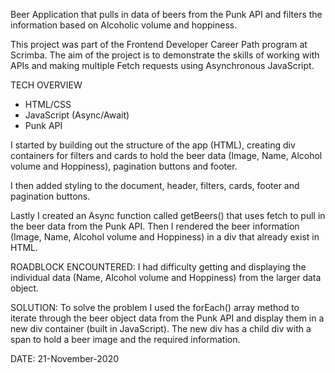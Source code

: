 Beer Application that pulls in data of beers from the Punk API and filters the information based on Alcoholic volume and hoppiness.

This project was part of the Frontend Developer Career Path program at Scrimba. The aim of the project is to demonstrate the skills of working with APIs and making multiple Fetch requests using Asynchronous JavaScript. 

TECH OVERVIEW
- HTML/CSS
- JavaScript (Async/Await)
- Punk API

I started by building out the structure of the app (HTML), creating div containers for filters and cards to hold the beer data (Image, Name, Alcohol volume and Hoppiness), pagination buttons and footer.

I then added styling to the document, header, filters, cards, footer and pagination buttons.

Lastly I created an Async function called getBeers() that uses fetch to pull in the beer data from the Punk API. Then I rendered the beer information (Image, Name, Alcohol volume and Hoppiness) in a div that already exist in HTML.

ROADBLOCK ENCOUNTERED:
I had difficulty getting and displaying the individual data (Name, Alcohol volume and Hoppiness) from the larger data object.

SOLUTION: To solve the problem I used the forEach() array method to iterate through the beer object data from the Punk API and display them in a new div container (built in JavaScript). The new div has a child div with a span to hold a beer image and the required information.

DATE: 21-November-2020